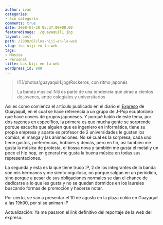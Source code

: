 ```yaml
---
author: ivan
categories:
- Sin categoría
comments: true
date: 2008-07-28 05:37:00+00:00
featuredImage: ./guayaquil1.jpg
layout: post
path: /2008/07/los-niji-en-la-web
slug: los-niji-en-la-web
tags:
- Música
- Personal
title: Los Niji en la web
wordpress_id: 880
---
```


<blockquote>![](/photos/guayaquil1.jpg)Rockeros, con ritmo japonés  
  
La banda musical Niji es parte de una tendencia que atrae a cientos de jóvenes, entre colegiales y universitarios</blockquote>

Así es como comienza el artículo publicado en el diario el [Expreso](https://www.expreso.ec/julio/dia27/html/guayaquil1.asp) de Guayaquil, en el cual se hace referencia a un grupo de J-Pop ecuatoriano que hace covers de grupos japoneses. Y porqué hablo de este tema, por dos razones en específico, la primera es que mucha gente se sorprende porque escucha que alguien que es ingeniero en informática, tiene su propia empresa y aparte es profesor de 2 universidades le gustan los comics, el manga y las animaciones. No sé cual es la sorpresa, cada uno tiene gustos, preferencias, hobbies y demás, pero en fin, así también me gusta la música de protesta, el bossa nova y también me gusta el metal y un poco el hip hop, en general me gusta la buena música en todas sus representaciones.

La segunda y esta es la que tiene truco :P, 2 de los integrantes de la banda son mis hermanos y me siento orgulloso, no porque salgan en un periódico, sino porque a pesar de sus obligaciones normales se dan el chance de dedicarse a lo que les gusta y no se quedan dormidos en los laureles buscando formas de promoción y hacerse notar.

Por cierto, se van a presentar el 10 de agosto en la plaza colón en Guayaquil a las 19h00, por si se animan :P

Actualización: Ya me pasaron el link definitivo del reportaje de la web del expreso.
